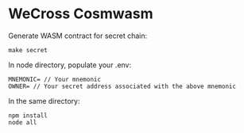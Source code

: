 # WeCross Cosmwasm

Generate WASM contract for secret chain:

```
make secret
```

In node directory, populate your .env:

```
MNEMONIC= // Your mnemonic
OWNER= // Your secret address associated with the above mnemonic
```

In the same directory:

```
npm install
node all
```
